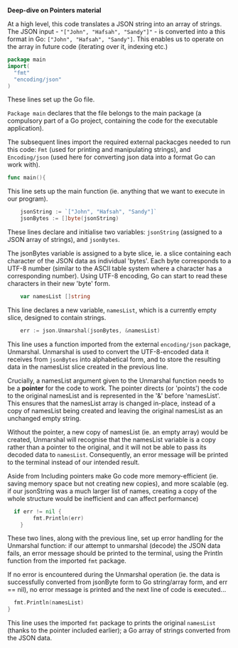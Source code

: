 **Deep-dive on Pointers material**


At a high level, this code translates a JSON string into an array of strings. The JSON input - `"["John", "Hafsah", "Sandy"]"` - is converted into a this format in Go: `["John", "Hafsah", "Sandy"]`. This enables us to operate on the array in future code (iterating over it, indexing etc.)

```go
package main
import(
  "fmt"
  "encoding/json"
)
```

These lines set up the Go file.

`Package main` declares that the file belongs to the main package (a compulsory part of a Go project, containing the code for the executable application).

The subsequent lines import the required external packacges needed to run this code: `Fmt` (used for printing and manipulating strings), and `Encoding/json` (used here for converting json data into a format Go can work with).

```go
func main(){
```

This line sets up the main function (ie. anything that we want to execute in our program).

```go
    jsonString := `["John", "Hafsah", "Sandy"]`
    jsonBytes := []byte(jsonString)
```

These lines declare and initialise two variables: `jsonString` (assigned to a JSON array of strings), and `jsonBytes`.

The jsonBytes variable is assigned to a byte slice, ie. a slice containing each character of the JSON data as individual 'bytes'. Each byte corresponds to a UTF-8 number (similar to the ASCII table system where a character has a corresponding number). Using UTF-8 encoding, Go can start to read these characters in their new 'byte' form.

```go
    var namesList []string
```

This line declares a new variable, `namesList`, which is a currently empty slice, designed to contain strings.

```go
    err := json.Unmarshal(jsonBytes, &namesList)
```

This line uses a function imported from the external `encoding/json` package, Unmarshal. Unmarshal is used to convert the UTF-8-encoded data it receives from `jsonBytes` into alphabetical form, and to store the resulting data in the namesList slice created in the previous line.

Crucially, a namesList argument given to the Unmarshal function needs to be a **pointer** for the code to work. The pointer directs (or 'points') the code to the original namesList and is represented in the '&' before 'namesList'. This ensures that the namesList array is changed in-place, instead of a copy of namesList being created and leaving the original namesList as an unchanged empty string. 

Without the pointer, a new copy of namesList (ie. an empty array) would be created, Unmarshal will recognise that the namesList variable is a copy rather than a pointer to the original, and it will not be able to pass its decoded data to `namesList`. Consequently, an error message will be printed to the terminal instead of our intended result. 

Aside from Including pointers make Go code more memory-efficient (ie. saving memory space but not creating new copies), and more scalable (eg. if our jsonString was a much larger list of names, creating a copy of the whole structure would be inefficient and can affect performance)

```go
  if err != nil {
        fmt.Println(err)
    }
```

These two lines, along with the previous line, set up error handling for the Unmarshal function: if our attempt to unmarshal (decode) the JSON data fails, an error message should be printed to the terminal, using the Println function from the imported `fmt` package.

If no error is encountered during the Unmarshal operation (ie. the data is successfully converted from jsonByte form to Go string/array form, and err == nil), no error message is printed and the next line of code is executed...

```go
  fmt.Println(namesList)
}
```

This line uses the imported `fmt` package to prints the original `namesList` (thanks to the pointer included earlier); a Go array of strings converted from the JSON data.
